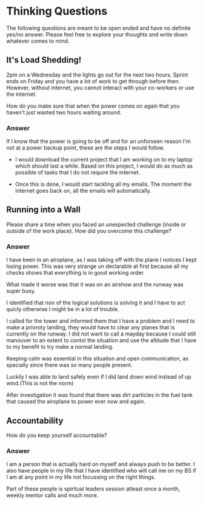 # Thinking Questions

The following questions are meant to be open ended and have no definite yes/no answer. Please feel free to explore your thoughts and write down whatever comes to mind.

## It's Load Shedding!

2pm on a Wednesday and the lights go out for the next two hours. Sprint ends on Friday and you have a lot of work to get through before then. However, without internet, you cannot interact with your co-workers or use the internet.

How do you make sure that when the power comes on again that you haven't just wasted two hours waiting around.

### Answer

If I know that the power is going to be off and for an unforseen reason I'm not at a power backup point, these are the steps I would follow.

- I would download the current project that I am working on to my laptop which should last a while.
Based on this project, I would do as much as possible of tasks that I do not require the internet.

- Once this is done, I would start tackling all my emails. The moment the internet goes back on, all the emails will automatically. 

## Running into a Wall

Please share a time when you faced an unexpected challenge (inside or outside of the work place). How did you overcome this challenge?

### Answer

I have been in an airoplane, as I was taking off with the plane I notices I kept losing power. This was very strange un declarable at first because all my checks shows that everything is in good working order.

What made it worse was that it was on an airshow and the runway was super busy.

I identified that non of the logical solutions is solving it and I have to act quicly otherwise I might be in a lot of trouble.

I called for the tower and informed them that I have a problem and I need to make a prioroty landing, they would have to clear any planes that is currently on the runway. I did not want to call a mayday because I could still manouver to an extent to contol the situation and use the altitude that I have to my benefit to try make a normal landing.

Keeping calm was essential in this situation and open communication, as specially since there was so many people present.

Luckily I was able to land safely even if I did land down wind instead of up wind.(This is not the norm)

After investigation it was found that there was dirt particles in the fuel tank that caused the airoplane to power ever now and again.
## Accountability

How do you keep yourself accountable?

### Answer

I am a person that is actually hard on myself and always push to be better. I also have people in my life that I have identified who will call me on my BS if I am at any point in my life not focussing on the right things.

Part of these people is spiritual leaders session atleast once a month, weekly mentor calls and much more.
